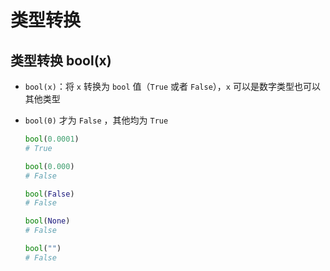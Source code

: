# 类型转换

## 类型转换 bool(x)

+ `bool(x)`：将 `x` 转换为 `bool` 值（`True` 或者 `False`），`x` 可以是数字类型也可以其他类型

+ `bool(0)` 才为 `False` ，其他均为 `True`

  ```py
  bool(0.0001)
  # True

  bool(0.000)
  # False

  bool(False)
  # False

  bool(None)
  # False

  bool("")
  # False
  ```
